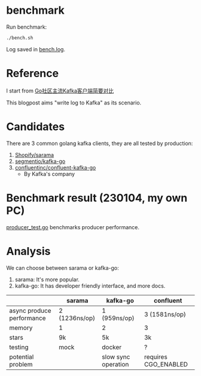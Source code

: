 # benchmark

Run benchmark:

```bash
./bench.sh
```

Log saved in [bench.log](./bench.log).

# Reference

I start from [Go社区主流Kafka客户端简要对比](https://tonybai.com/2022/03/28/the-comparison-of-the-go-community-leading-kakfa-clients/)

This blogpost aims "write log to Kafka" as its scenario.

# Candidates

There are 3 common golang kafka clients, they are all tested by production:

1. [Shopify/sarama](https://github.com/Shopify/sarama)
2. [segmentio/kafka-go](https://github.com/segmentio/kafka-go)
3. [confluentinc/confluent-kafka-go](https://github.com/confluentinc/confluent-kafka-go/)
   - By Kafka's company

# Benchmark result (230104, my own PC)

[producer_test.go](producer_test.go) benchmarks producer performance.

# Analysis

We can choose between sarama or kafka-go:

1. sarama: It's more popular.
2. kafka-go: It has developer friendly interface, and more docs.

|                           | sarama        | kafka-go            | confluent             |
|---------------------------|---------------|---------------------|-----------------------|
| async produce performance | 2 (1236ns/op) | 1 (959ns/op)        | 3 (1581ns/op)         |
| memory                    | 1             | 2                   | 3                     |
| stars                     | 9k            | 5k                  | 3k                    |
| testing                   | mock          | docker              | ?                     |
| potential problem         |               | slow sync operation | requires CGO_ENABLED  |


